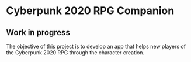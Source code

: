 # Cyberpunk 2020 RPG Companion

## Work in progress

The objective of this project is to develop an app that helps new players of the Cyberpunk 2020 RPG through the character creation.

